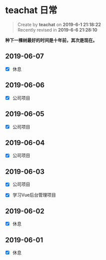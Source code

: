 teachat 日常
===

> Create by **teachat** on **2019-6-1 21:18:22**  
> Recently revised in **2019-6-6 21:28:10**

**种下一棵树最好的时间是十年前，其次是现在。**

## 2019-06-07

- [x] 休息

## 2019-06-06

- [x] 公司项目

## 2019-06-05

- [x] 公司项目

## 2019-06-04

- [x] 公司项目

## 2019-06-03

- [x] 公司项目

- [x] 学习Vue后台管理项目

## 2019-06-02

- [x] 休息

## 2019-06-01

- [x] 休息


